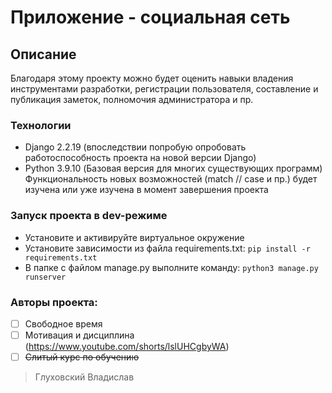 # Приложение - социальная сеть
## Описание
Благодаря этому проекту можно будет оценить навыки владения инструментами разработки, регистрации пользователя, составление и публикация заметок, полномочия администратора и пр.
### Технологии

 - Django 2.2.19 (впоследствии попробую опробовать работоспособность проекта на новой версии Django)
 - Python 3.9.10 (Базовая версия для многих существующих программ) Функциональность новых возможностей (match // case и пр.) будет изучена или уже изучена в момент завершения проекта
 ### Запуск проекта в dev-режиме
 - Установите и активируйте виртуальное окружение
 - Установите зависимости из файла requirements.txt:  `pip install -r requirements.txt`
 - В папке с файлом manage.py выполните команду:  `python3 manage.py runserver`
 

### Авторы проекта:
 - [ ] Свободное время
 - [ ] Мотивация и дисциплина (https://www.youtube.com/shorts/lslUHCgbyWA)
 - [ ] ~~Слитый курс по обучению~~

>  Глуховский Владислав
